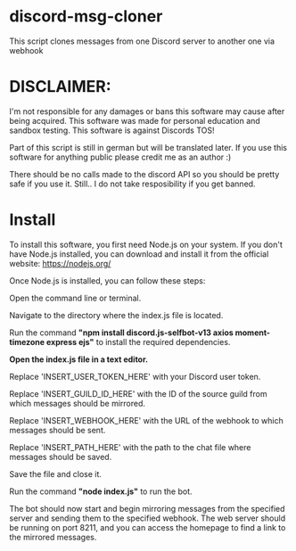 # discord-msg-cloner
This script clones messages from one Discord server to another one via webhook

# **DISCLAIMER:**
I'm not responsible for any damages or bans this software may cause after being acquired. This software was made for personal education and sandbox testing. This software is against Discords TOS!


Part of this script is still in german but will be translated later. If you use this software for anything public please credit me as an author :)

There should be no calls made to the discord API so you should be pretty safe if you use it. Still..  I do not take resposibility if you get banned.

# Install

To install this software, you first need Node.js on your system. If you don't have Node.js installed, you can download and install it from the official website: https://nodejs.org/

Once Node.js is installed, you can follow these steps:

Open the command line or terminal.

Navigate to the directory where the index.js file is located.

Run the command **"npm install discord.js-selfbot-v13 axios moment-timezone express ejs"** to install the required dependencies.

**Open the index.js file in a text editor.**

Replace 'INSERT_USER_TOKEN_HERE' with your Discord user token.

Replace 'INSERT_GUILD_ID_HERE' with the ID of the source guild from which messages should be mirrored.

Replace 'INSERT_WEBHOOK_HERE' with the URL of the webhook to which messages should be sent.

Replace 'INSERT_PATH_HERE' with the path to the chat file where messages should be saved.

Save the file and close it.

Run the command **"node index.js"** to run the bot.

The bot should now start and begin mirroring messages from the specified server and sending them to the specified webhook. The web server should be running on port 8211, and you can access the homepage to find a link to the mirrored messages.

